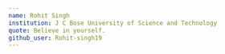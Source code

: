 ```yaml
---
name: Rohit Singh
institution: J C Bose University of Science and Technology 
quote: Believe in yourself.
github_user: Rohit-singh19
---
```

